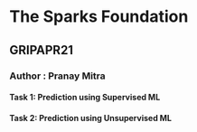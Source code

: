# The Sparks Foundation
## GRIPAPR21
### Author : Pranay Mitra
#### Task 1: Prediction using Supervised ML
#### Task 2: Prediction using Unsupervised ML
